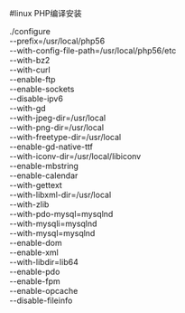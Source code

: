 #linux PHP编译安装


./configure \
--prefix=/usr/local/php56 \
--with-config-file-path=/usr/local/php56/etc \
--with-bz2 \
--with-curl \
--enable-ftp \
--enable-sockets \
--disable-ipv6 \
--with-gd \
--with-jpeg-dir=/usr/local \
--with-png-dir=/usr/local \
--with-freetype-dir=/usr/local \
--enable-gd-native-ttf \
--with-iconv-dir=/usr/local/libiconv \
--enable-mbstring \
--enable-calendar \
--with-gettext \
--with-libxml-dir=/usr/local \
--with-zlib \
--with-pdo-mysql=mysqlnd \
--with-mysqli=mysqlnd \
--with-mysql=mysqlnd \
--enable-dom \
--enable-xml \
--with-libdir=lib64 \
--enable-pdo \
--enable-fpm \
--enable-opcache \
--disable-fileinfo